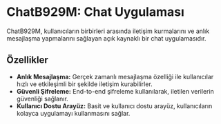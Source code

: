 # ChatB929M: Chat Uygulaması

ChatB929M, kullanıcıların birbirleri arasında iletişim kurmalarını ve anlık mesajlaşma yapmalarını sağlayan açık kaynaklı bir chat uygulamasıdır.

## Özellikler

- **Anlık Mesajlaşma:** Gerçek zamanlı mesajlaşma özelliği ile kullanıcılar hızlı ve etkileşimli bir şekilde iletişim kurabilirler.
- **Güvenli Şifreleme:** End-to-end şifreleme kullanılarak, iletilen verilerin güvenliği sağlanır.
- **Kullanıcı Dostu Arayüz:** Basit ve kullanıcı dostu arayüz, kullanıcıların kolayca uygulamayı kullanmasını sağlar.
